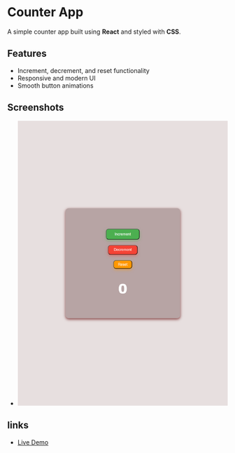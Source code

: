 # Counter App

A simple counter app built using **React** and styled with **CSS**.

## Features

- Increment, decrement, and reset functionality
- Responsive and modern UI
- Smooth button animations

## Screenshots

- ![alt text](CounterWebApp.png)

## links

- [Live Demo]()
